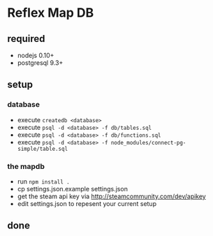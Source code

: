 # Reflex Map DB

## required
- nodejs 0.10+
- postgresql 9.3+

## setup
### database
- execute `createdb <database>`
- execute `psql -d <database> -f db/tables.sql`
- execute `psql -d <database> -f db/functions.sql`
- execute `psql -d <database> -f node_modules/connect-pg-simple/table.sql`

### the mapdb
- run `npm install .`
- cp settings.json.example settings.json
- get the steam api key via http://steamcommunity.com/dev/apikey
- edit settings.json to repesent your current setup

## done
